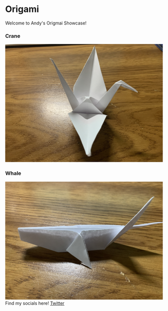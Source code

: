 # Origami
Welcome to Andy's Origmai Showcase! 
### Crane
![crane](crane.JPG)
### Whale
![whale](whale.JPG)
Find my socials here!
[Twitter](https://twitter.com/mumukow)
